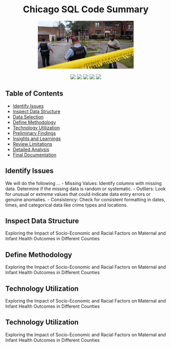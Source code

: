<h1 align="center"> Chicago SQL Code Summary</h1>
<p align="center">
  
<p align="center">
  <img src="ch2.jpeg" width="300" alt="Sublime's custom image"/>
</p>

<p align="center">
  <img src="https://img.shields.io/github/last-commit/dsrichard97/chicago_crime">
  <img src="https://img.shields.io/badge/SQL-Descriptive Statistics-brown">
  <img src="https://img.shields.io/badge/Looker-Descriptive Statistics-lightbrown">
  <img src="https://img.shields.io/badge/Alteryx-Analysis-blue">
  <a href="https://github.com/ellerbrock/open-source-badges/"><img src="https://badges.frapsoft.com/os/v1/open-source.svg?v=103"></a>
</p> 


<p>
  <h2>Table of Contents</h2>
  <ul>
    <li><a href="#initial-problem" target="_parent">Identify Issues</a></li>
    <li><a href="#about-the-data">Inspect Data Structure</a></li>
    <li><a href="#data-set-used">Data Selection</a></li>
    <li><a href="#methods">Define Methodology</a></li>
    <li><a href="#tech-stack">Technology Utilization</a></li>
    <li><a href="#quick-glance">Preliminary Findings</a></li>
    <li><a href="#lesson-learned">Insights and Learnings</a></li>
    <li><a href="#limitation">Review Limitations</a></li>
    <li><a href="#notebook">Detailed Analysis</a></li>
    <li><a href="#report">Final Documentation</a></li>
  </ul>
</p>

<P>
  <section id="initial-problem">
    <h2>Identify Issues</h2>
    <p>
We will do the following ... 
- Missing Values: Identify columns with missing data. Determine if the missing data is random or systematic.
- Outliers: Look for unusual or extreme values that could indicate data entry errors or genuine anomalies.
- Consistency: Check for consistent formatting in dates, times, and categorical data like crime types and locations.

<P>

<P>
  <section id="about-the-data">
    <h2>Inspect Data Structure</h2>
    <p>
Exploring the Impact of Socio-Economic and Racial Factors on Maternal and Infant Health Outcomes in Different Counties

<P>

<P>
  <section id="data-set-used">
    <h2>Define Methodology</h2>
    <p>
Exploring the Impact of Socio-Economic and Racial Factors on Maternal and Infant Health Outcomes in Different Counties

<P>

<P>
  <section id="methods">
    <h2>Technology Utilization</h2>
    <p>
Exploring the Impact of Socio-Economic and Racial Factors on Maternal and Infant Health Outcomes in Different Counties

<P>

<P>
  <section id="tech-stack">
    <h2>Technology Utilization</h2>
    <p>
Exploring the Impact of Socio-Economic and Racial Factors on Maternal and Infant Health Outcomes in Different Counties

<P>
 



